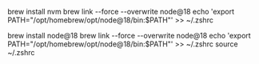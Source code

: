 brew install nvm
brew link --force --overwrite node@18
echo 'export PATH="/opt/homebrew/opt/node@18/bin:$PATH"' >> ~/.zshrc

brew install node@18
brew link --force --overwrite node@18
echo 'export PATH="/opt/homebrew/opt/node@18/bin:$PATH"' >> ~/.zshrc
source ~/.zshrc